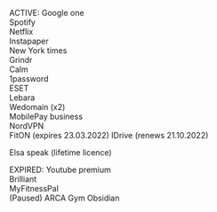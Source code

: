 ACTIVE:
Google one  
Spotify  
Netflix  
Instapaper  
New York times  
Grindr  
Calm  
1password  
ESET  
Lebara  
Wedomain (x2)  
MobilePay business  
NordVPN    
FitON (expires 23.03.2022)
IDrive (renews 21.10.2022)

Elsa speak (lifetime licence)

EXPIRED:
Youtube premium  
Brilliant  
MyFitnessPal  
(Paused) ARCA Gym
Obsidian